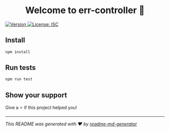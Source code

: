 <h1 align="center">Welcome to err-controller 👋</h1>
<p>
  <a href="https://www.npmjs.com/package/err-controller" target="_blank">
    <img alt="Version" src="https://img.shields.io/npm/v/err-controller.svg">
  </a>
  <a href="#" target="_blank">
    <img alt="License: ISC" src="https://img.shields.io/badge/License-ISC-yellow.svg" />
  </a>
</p>

## Install

```sh
npm install
```

## Run tests

```sh
npm run test
```

## Show your support

Give a ⭐️ if this project helped you!

---

_This README was generated with ❤️ by [readme-md-generator](https://github.com/kefranabg/readme-md-generator)_
